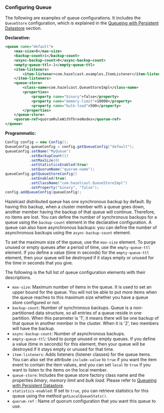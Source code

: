 ### Configuring Queue

The following are examples of queue configurations. It includes the `QueueStore` configuration, which is explained in the [Queueing with Persistent Datastore](#queueing-with-persistent-datastore) section.

**Declarative:**

```xml
<queue name="default">
    <max-size>0</max-size>
    <backup-count>1</backup-count>
    <async-backup-count>0</async-backup-count>
    <empty-queue-ttl>-1</empty-queue-ttl>
    <item-listeners>
        <item-listener>com.hazelcast.examples.ItemListener</item-listener>
    </item-listeners>
    <queue-store>
        <class-name>com.hazelcast.QueueStoreImpl</class-name>
        <properties>
            <property name="binary">false</property>
            <property name="memory-limit">10000</property>
            <property name="bulk-load">500</property>
        </properties>
    </queue-store>
    <quorum-ref>quorumRuleWithThreeNodes</quorum-ref>
</queue>
```

**Programmatic:**

```java
Config config = new Config();
QueueConfig queueConfig = config.getQueueConfig("default");
queueConfig.setName("MyQueue")
           .setBackupCount(1)
           .setMaxSize(0)
           .setStatisticsEnabled(true)
           .setQuorumName("quorum-name");
queueConfig.getQueueStoreConfig()
           .setEnabled(true)
           .setClassName("com.hazelcast.QueueStoreImpl")
           .setProperty("binary", "false");
config.addQueueConfig(queueConfig);
```


Hazelcast distributed queue has one synchronous backup by default. By having this backup, when a cluster member with a queue goes down, another member having the backup of that queue will continue. Therefore, no items are lost. You can define the number of synchronous backups for a queue using the `backup-count` element in the declarative configuration. A queue can also have asynchronous backups: you can define the number of asynchronous backups using the `async-backup-count` element.

To set the maximum size of the queue, use the `max-size` element. To purge unused or empty queues after a period of time, use the `empty-queue-ttl` element. If you define a value (time in seconds) for the `empty-queue-ttl` element, then your queue will be destroyed if it stays empty or unused for the time in seconds that you give.

The following is the full list of queue configuration elements with their descriptions.

- `max-size`: Maximum number of items in the queue. It is used to set an upper bound for the queue. You will not be able to put more items when the queue reaches to this maximum size whether you have a queue store configured or not.
- `backup-count`: Number of synchronous backups. Queue is a non-partitioned data structure, so all entries of a queue reside in one partition. When this parameter is '1', it means there will be one backup of that queue in another member in the cluster. When it is '2', two members will have the backup.
- `async-backup-count`: Number of asynchronous backups.
- `empty-queue-ttl`: Used to purge unused or empty queues. If you define a value (time in seconds) for this element, then your queue will be destroyed if it stays empty or unused for that time.
- `item-listeners`: Adds listeners (listener classes) for the queue items. You can also set the attribute `include-value` to `true` if you want the item event to contain the item values, and you can set `local` to `true` if you want to listen to the items on the local member.
- `queue-store`: Includes the queue store factory class name and the properties  *binary*, *memory limit* and *bulk load*. Please refer to [Queueing with Persistent Datastore](#queueing-with-persistent-datastore).
- `statistics-enabled`: If set to `true`, you can retrieve statistics for this queue using the method `getLocalQueueStats()`.
- `quorum-ref` : Name of quorum configuration that you want this queue to use.



